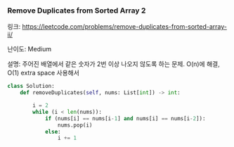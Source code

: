 ### Remove Duplicates from Sorted Array 2

링크: https://leetcode.com/problems/remove-duplicates-from-sorted-array-ii/

난이도: Medium

설명: 주어진 배열에서 같은 숫자가 2번 이상 나오지 않도록 하는 문제. O(n)에 해결, O(1) extra space 사용해서

```python
class Solution:
    def removeDuplicates(self, nums: List[int]) -> int:

        i = 2
        while (i < len(nums)):
            if (nums[i] == nums[i-1] and nums[i] == nums[i-2]):
                nums.pop(i)
            else:
                i += 1
```
